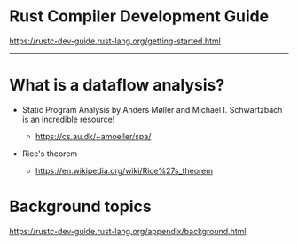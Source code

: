 # Rust Compiler Development Guide 

https://rustc-dev-guide.rust-lang.org/getting-started.html

<hr>

# What is a dataflow analysis?
- Static Program Analysis by Anders Møller and Michael I. Schwartzbach is an incredible resource!
  - https://cs.au.dk/~amoeller/spa/
 
- Rice's theorem
  - https://en.wikipedia.org/wiki/Rice%27s_theorem

# Background topics
https://rustc-dev-guide.rust-lang.org/appendix/background.html
